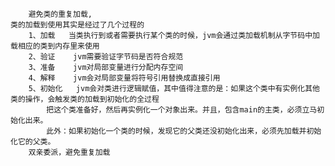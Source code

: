         避免类的重复加载,    
    类的加载到使用其实是经过了几个过程的
        1、加载   当类执行到或者需要执行某个类的时候，jvm会通过类加载机制从字节码中加载相应的类到内存里来使用
        2、验证    jvm需要验证字节码是否符合规范
        3、准备    jvm对局部变量进行分配内存空间
        4、解释    jvm会对局部变量将符号引用替换成直接引用
        5、初始化   jvm会对类进行逻辑赋值，其中值得注意的是：如果这个类中有实例化其他类的操作，会触发类的加载到初始化的全过程
            把这个类准备好，然后再实例化一个对象出来。并且，包含main的主类，必须立马初始化出来。
            此外：如果初始化一个类的时候，发现它的父类还没初始化出来，必须先加载并初始化它的父类。
        双亲委派，避免重复加载